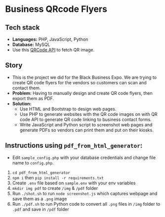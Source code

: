 # Business QRcode Flyers

## Tech stack

- **Languages:** PHP, JavaScript, Python
- **Database:** MySQL
- Use this [QRCode API](https://goqr.me/api/doc/create-qr-code/) to fetch QR image.

## Story

- This is the project we did for the Black Business Expo. We are trying to create QR code flyers for the vendors so customers can scan and contact them.
- **Problem:** Having to manually design and create QR code flyers, then export them as PDF.
- **Solution:**
  - Use HTML and Bootstrap to design web pages.
  - Use PHP to generate websites with the QR code images on with QR code API to generate QR code linking to business contact forms.
  - Write JavaScript and Python script to screenshot web pages and generate PDFs so vendors can print them and put on their kiosks.

## Instructions using `pdf_from_html_generator`:

- Edit `sample_config.php` with your database credentials and change file name to `config.php`.

1. `cd pdf_from_html_generator`
2. `npm i` then `pip install -r requirements.txt`
3. Create `.env` file based on `sample.env` with your env variables
4. `mkdir img pdf` to create `/img` & `/pdf` folder
5. Run `./shot.sh` to run `node screenshot.js` which captures webpage and save them as a `.png` image
6. Run `./pdf.sh` to run Python code to convert all `.png` files in `/img` folder to `.pdf` and save in `/pdf` folder
